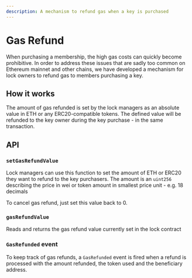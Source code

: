 ```yaml
---
description: A mechanism to refund gas when a key is purchased
---
```


# Gas Refund

When purchasing a membership, the high gas costs can quickly become prohibitive. In order to address these issues that are sadly too common on Ethereum mainnet and other chains, we have developed a mechanism for lock owners to refund gas to members purchasing a key.

## How it works

The amount of gas refunded is set by the lock managers as an absolute value in ETH or any ERC20-compatible tokens. The defined value will be refunded to the key owner during the key purchase - in the same transaction.

## API

### `setGasRefundValue`

Lock managers can use this function to set the amount of ETH or ERC20 they want to refund to the key purchasers. The amount is an `uint256` describing the price in wei or token amount in smallest price unit - e.g. 18 decimals

To cancel gas refund, just set this value back to 0.

### `gasRefundValue`

Reads and returns the gas refund value currently set in the lock contract

### `GasRefunded` event

To keep track of gas refunds, a `GasRefunded` event is fired when a refund is processed with the amount refunded, the token used and the beneficiary address.
